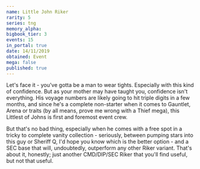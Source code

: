 ```yaml
---
name: Little John Riker
rarity: 5
series: tng
memory_alpha:
bigbook_tier: 3
events: 15
in_portal: true
date: 14/11/2019
obtained: Event
mega: false
published: true
---
```


Let's face it - you've gotta be a man to wear tights. Especially with this kind of confidence. But as your mother may have taught you, confidence isn't everything. His voyage numbers are likely going to hit triple digits in a few months, and since he's a complete non-starter when it comes to Gauntlet, Arena or traits (by all means, prove me wrong with a Thief mega), this Littlest of Johns is first and foremost event crew.

But that's no bad thing, especially when he comes with a free spot in a tricky to complete vanity collection - seriously, between pumping stars into this guy or Sheriff Q, I'd hope you know which is the better option - and a SEC base that will, undoubtedly, outperform any other Riker variant. That's about it, honestly; just another CMD/DIP/SEC Riker that you'll find useful, but not that useful.
